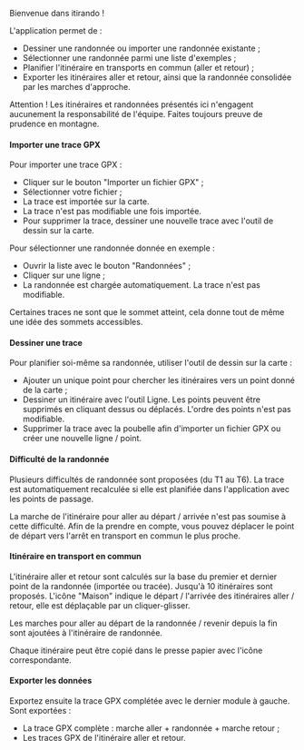 Bienvenue dans itirando !

L'application permet de :
- Dessiner une randonnée ou importer une randonnée existante ;
- Sélectionner une randonnée parmi une liste d'exemples ;
- Planifier l'itinéraire en transports en commun (aller et retour) ;
- Exporter les itinéraires aller et retour, ainsi que la randonnée consolidée par les marches d'approche.

Attention ! Les itinéraires et randonnées présentés ici n'engagent aucunement la responsabilité de l'équipe. Faites toujours preuve de prudence en montagne. 

#### Importer une trace GPX

Pour importer une trace GPX :
- Cliquer sur le bouton "Importer un fichier GPX" ;
- Sélectionner votre fichier ;
- La trace est importée sur la carte.
- La trace n'est pas modifiable une fois importée.
- Pour supprimer la trace, dessiner une nouvelle trace avec l'outil de dessin sur la carte.

Pour sélectionner une randonnée donnée en exemple :
- Ouvrir la liste avec le bouton "Randonnées" ;
- Cliquer sur une ligne ;
- La randonnée est chargée automatiquement. La trace n'est pas modifiable.

Certaines traces ne sont que le sommet atteint, cela donne tout de même une idée des sommets accessibles.

#### Dessiner une trace

Pour planifier soi-même sa randonnée, utiliser l'outil de dessin sur la carte :
- Ajouter un unique point pour chercher les itinéraires vers un point donné de la carte ;
- Dessiner un itinéraire avec l'outil Ligne. Les points peuvent être supprimés en cliquant dessus ou déplacés. L'ordre des points n'est pas modifiable.
- Supprimer la trace avec la poubelle afin d'importer un fichier GPX ou créer une nouvelle ligne / point.

#### Difficulté de la randonnée

Plusieurs difficultés de randonnée sont proposées (du T1 au T6). La trace est automatiquement recalculée si elle est planifiée dans l'application avec les points de passage. 

La marche de l'itinéraire pour aller au départ / arrivée n'est pas soumise à cette difficulté. Afin de la prendre en compte, vous pouvez déplacer le point de départ vers l'arrêt en transport en commun le plus proche.

#### Itinéraire en transport en commun

L'itinéraire aller et retour sont calculés sur la base du premier et dernier point de la randonnée (importée ou tracée). Jusqu'à 10 itinéraires sont proposés. L'icône "Maison" indique le départ / l'arrivée des itinéraires aller / retour, elle est déplaçable par un cliquer-glisser.

Les marches pour aller au départ de la randonnée / revenir depuis la fin sont ajoutées à l'itinéraire de randonnée.

Chaque itinéraire peut être copié dans le presse papier avec l'icône correspondante.

#### Exporter les données

Exportez ensuite la trace GPX complétée avec le dernier module à gauche. Sont exportées : 
- La trace GPX complète : marche aller + randonnée + marche retour ;
- Les traces GPX de l'itinéraire aller et retour.